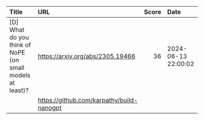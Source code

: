 | Title                                                     | URL                                       |   Score | Date                |
|:----------------------------------------------------------|:------------------------------------------|--------:|:--------------------|
| [D] What do you think of NoPE (on small models at least)? | https://arxiv.org/abs/2305.19466          |      36 | 2024-06-13 22:00:02 |
|                                                           | https://github.com/karpathy/build-nanogpt |         |                     |